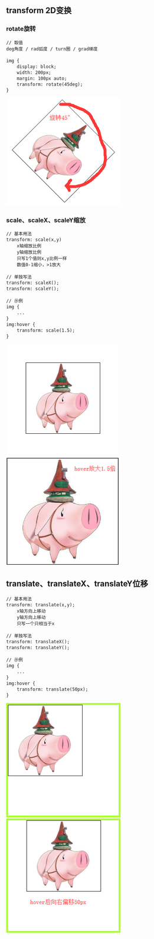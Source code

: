 ## transform 2D变换

### rotate旋转

    // 取值
    deg角度 / rad弧度 / turn圈 / grad梯度
    
    img {
        display: block;
        width: 200px;
        margin: 100px auto;
        transform: rotate(45deg);
    }
    
![Alt text](./imgs/20-01.png) 

### scale、scaleX、scaleY缩放
    
    // 基本用法
    transform: scale(x,y)
        x轴缩放比例
        y轴缩放比例
        只写1个值则x,y比例一样
        数值0-1缩小，>1放大
        
    // 单独写法
    transform: scaleX();
    transform: scaleY();
    
    // 示例
    img {
        ...
    }
    img:hover {
        transform: scale(1.5);
    }


![Alt text](./imgs/20-02.png) 
![Alt text](./imgs/20-03.png) 

## translate、translateX、translateY位移

    // 基本用法
    transform: translate(x,y);
        x轴方向上移动
        y轴方向上移动
        只写一个只相当于x
        
    // 单独写法
    transform: translateX();
    transform: translateY();
    
    // 示例
    img {
        ...
    }
    img:hover {
        transform: translate(50px);
    }
    
![Alt text](./imgs/20-04.png) 
![Alt text](./imgs/20-05.png) 